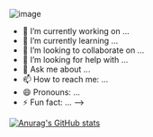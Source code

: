 ![image](https://user-images.githubusercontent.com/91880329/165508668-654b2dbb-a946-43e7-9117-64341d039d67.png)

- 🔭 I’m currently working on ...
- 🌱 I’m currently learning ...
- 👯 I’m looking to collaborate on ...
- 🤔 I’m looking for help with ...
- 💬 Ask me about ...
- 📫 How to reach me: ...
- 😄 Pronouns: ...
- ⚡ Fun fact: ...
-->

[![Anurag's GitHub stats](https://github-readme-stats.vercel.app/api?myname=anuraghazra)](https://github.com/anuraghazra/github-readme-stats)
